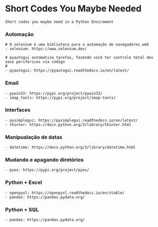 # Short Codes You Maybe Needed
    Short codes you maybe need in a Python Enviroment

### Automação

    # O selenium é uma biblioteca para a automação de navegadores web
    - selenium: https://www.selenium.dev/

    # pyautogui automatiza tarefas, fazendo você ter controle total dos seus periféricos via código
    # 
    - pyautogui: https://pyautogui.readthedocs.io/en/latest/

### Email

    - pywin32: https://pypi.org/project/pywin32/
    - imap_tools: https://pypi.org/project/imap-tools/

### Interfaces

    - pysimplegui: https://pysimplegui.readthedocs.io/en/latest/
    - tkinter: https://docs.python.org/3/library/tkinter.html

### Manipualação de datas

    - datetime: https://docs.python.org/3/library/datetime.html

### Mudando e apagando diretórios

    - pyos: https://pypi.org/project/pyos/

### Python + Excel

    - openpyxl: https://openpyxl.readthedocs.io/en/stable/
    - pandas: https://pandas.pydata.org/

### Python + SQL

    - pandas: https://pandas.pydata.org/
